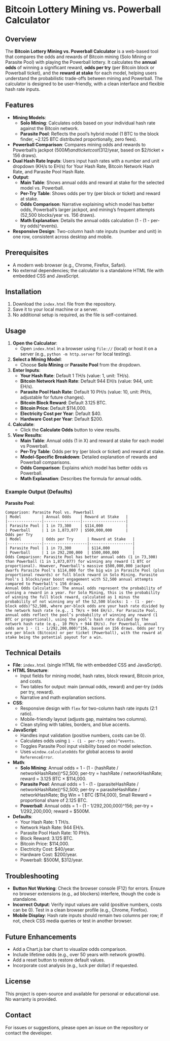 # Bitcoin Lottery Mining vs. Powerball Calculator

## Overview
The **Bitcoin Lottery Mining vs. Powerball Calculator** is a web-based tool that compares the odds and rewards of Bitcoin mining (Solo Mining or Parasite Pool) with playing the Powerball lottery. It calculates the **annual odds** of winning a significant reward, **odds per try** (per Bitcoin block or Powerball ticket), and the **reward at stake** for each model, helping users understand the probabilistic trade-offs between mining and Powerball. The calculator is designed to be user-friendly, with a clean interface and flexible hash rate inputs.

## Features
- **Mining Models**:
  - **Solo Mining**: Calculates odds based on your individual hash rate against the Bitcoin network.
  - **Parasite Pool**: Reflects the pool’s hybrid model (1 BTC to the block finder, ~2.125 BTC distributed proportionally, zero fees).
- **Powerball Comparison**: Compares mining odds and rewards to Powerball’s jackpot ($500M) and ticket cost ($312/year, based on $2/ticket × 156 draws).
- **Dual Hash Rate Inputs**: Users input hash rates with a number and unit dropdown (KH/s to EH/s) for Your Hash Rate, Bitcoin Network Hash Rate, and Parasite Pool Hash Rate.
- **Output**:
  - **Main Table**: Shows annual odds and reward at stake for the selected model vs. Powerball.
  - **Per-Try Table**: Shows odds per try (per block or ticket) and reward at stake.
  - **Odds Comparison**: Narrative explaining which model has better odds, Powerball’s larger jackpot, and mining’s frequent attempts (52,500 blocks/year vs. 156 draws).
  - **Math Explanation**: Details the annual odds calculation (1 - (1 - per-try odds)^events).
- **Responsive Design**: Two-column hash rate inputs (number and unit) in one row, consistent across desktop and mobile.

## Prerequisites
- A modern web browser (e.g., Chrome, Firefox, Safari).
- No external dependencies; the calculator is a standalone HTML file with embedded CSS and JavaScript.

## Installation
1. Download the `index.html` file from the repository.
2. Save it to your local machine or a server.
3. No additional setup is required, as the file is self-contained.

## Usage
1. **Open the Calculator**:
   - Open `index.html` in a browser using `file://` (local) or host it on a server (e.g., `python -m http.server` for local testing).
2. **Select a Mining Model**:
   - Choose **Solo Mining** or **Parasite Pool** from the dropdown.
3. **Enter Inputs**:
   - **Your Hash Rate**: Default 1 TH/s (value: 1, unit: TH/s).
   - **Bitcoin Network Hash Rate**: Default 944 EH/s (value: 944, unit: EH/s).
   - **Parasite Pool Hash Rate**: Default 10 PH/s (value: 10, unit: PH/s, adjustable for future changes).
   - **Bitcoin Block Reward**: Default 3.125 BTC.
   - **Bitcoin Price**: Default $114,000.
   - **Electricity Cost per Year**: Default $40.
   - **Hardware Cost per Year**: Default $200.
4. **Calculate**:
   - Click the **Calculate Odds** button to view results.
5. **View Results**:
   - **Main Table**: Annual odds (1 in X) and reward at stake for each model vs Powerball.
   - **Per-Try Table**: Odds per try (per block or ticket) and reward at stake.
   - **Model-Specific Breakdown**: Detailed explanation of rewards and Powerball comparisons.
   - **Odds Comparison**: Explains which model has better odds vs Powerball.
   - **Math Explanation**: Describes the formula for annual odds.

### Example Output (Defaults)
**Parasite Pool**:
```
Comparison: Parasite Pool vs. Powerball
| Model         | Annual Odds    | Reward at Stake   |
|---------------|----------------|-------------------|
| Parasite Pool | 1 in 73,300    | $114,000          |
| Powerball     | 1 in 1,873,077 | $500,000,000      |
Odds per Try
| Model         | Odds per Try      | Reward at Stake   |
|---------------|-------------------|-------------------|
| Parasite Pool | 1 in 73,300       | $114,000          |
| Powerball     | 1 in 292,200,000  | $500,000,000      |
Odds Comparison: Parasite Pool has better annual odds (1 in 73,300) than Powerball (1 in 1,873,077) for winning any reward (1 BTC or proportional). However, Powerball's massive $500,000,000 jackpot dwarfs Parasite Pool's $114,000 for the big win in Parasite Pool (plus proportional rewards) or full block reward in Solo Mining. Parasite Pool's 1 blocks/year boost engagement with 52,500 annual attempts compared to Powerball's 156 draws.
Annual Odds Calculation: The annual odds represent the probability of winning a reward in a year. For Solo Mining, this is the probability of winning the full block reward, calculated as 1 minus the probability of not winning any of the 52,500 blocks: 1 - (1 - per-block odds)^52,500, where per-block odds are your hash rate divided by the network hash rate (e.g., 1 TH/s ÷ 944 EH/s). For Parasite Pool, annual odds reflect the pool’s probability of winning any reward (1 BTC or proportional), using the pool’s hash rate divided by the network hash rate (e.g., 10 PH/s ÷ 944 EH/s). For Powerball, annual odds are 1 - (1 - 1/292,200,000)^156, based on 156 draws. Odds per try are per block (Bitcoin) or per ticket (Powerball), with the reward at stake being the potential payout for a win.
```

## Technical Details
- **File**: `index.html` (single HTML file with embedded CSS and JavaScript).
- **HTML Structure**:
  - Input fields for mining model, hash rates, block reward, Bitcoin price, and costs.
  - Two tables for output: main (annual odds, reward) and per-try (odds per try, reward).
  - Narrative and math explanation sections.
- **CSS**:
  - Responsive design with `flex` for two-column hash rate inputs (2:1 ratio).
  - Mobile-friendly layout (adjusts gap, maintains two columns).
  - Clean styling with tables, borders, and blue accents.
- **JavaScript**:
  - Handles input validation (positive numbers, costs can be 0).
  - Calculates odds using `1 - (1 - per-try odds)^events`.
  - Toggles Parasite Pool input visibility based on model selection.
  - Uses `window.calculateOdds` for global access to avoid `ReferenceError`.
- **Math**:
  - **Solo Mining**: Annual odds = 1 - (1 - (hashRate / networkHashRate))^52,500; per-try = hashRate / networkHashRate; reward = 3.125 BTC × $114,000.
  - **Parasite Pool**: Annual odds = 1 - (1 - (parasiteHashRate / networkHashRate))^52,500; per-try = parasiteHashRate / networkHashRate; Big Win = 1 BTC ($114,000), Small Reward = proportional share of 2.125 BTC.
  - **Powerball**: Annual odds = 1 - (1 - 1/292,200,000)^156; per-try = 1/292,200,000; reward = $500M.
- **Defaults**:
  - Your Hash Rate: 1 TH/s.
  - Network Hash Rate: 944 EH/s.
  - Parasite Pool Hash Rate: 10 PH/s.
  - Block Reward: 3.125 BTC.
  - Bitcoin Price: $114,000.
  - Electricity Cost: $40/year.
  - Hardware Cost: $200/year.
  - Powerball: $500M, $312/year.

## Troubleshooting
- **Button Not Working**: Check the browser console (F12) for errors. Ensure no browser extensions (e.g., ad blockers) interfere, though the code is standalone.
- **Incorrect Output**: Verify input values are valid (positive numbers, costs can be 0). Test in a clean browser profile (e.g., Chrome, Firefox).
- **Mobile Display**: Hash rate inputs should remain two columns per row; if not, check CSS media queries or test in another browser.

## Future Enhancements
- Add a Chart.js bar chart to visualize odds comparison.
- Include lifetime odds (e.g., over 50 years with network growth).
- Add a reset button to restore default values.
- Incorporate cost analysis (e.g., luck per dollar) if requested.

## License
This project is open-source and available for personal or educational use. No warranty is provided.

## Contact
For issues or suggestions, please open an issue on the repository or contact the developer.

